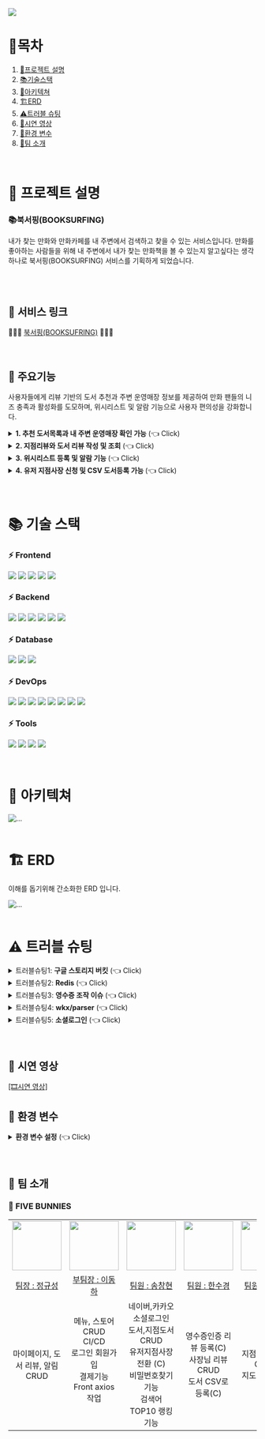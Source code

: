 <img src="./assets/url/booksurfing_mainposter.jpg">

<div align=left>

# 📌목차

1. [📄프로젝트 설명](#-프로젝트-설명)
2. [📚기술스택](#-기술-스택)
3. [🔧아키텍쳐](#-아키텍쳐)
4. [🏗️ERD](#-ERD)
5. [⚠️트러블 슈팅](#-트러블-슈팅)
6. [🎥시연 영상](#-시연-영상)
7. [🍏환경 변수](#-환경-변수)
8. [👥팀 소개](#-팀-소개)

</div>
<br>

# 📄 프로젝트 설명

### 📚북서핑(BOOKSURFING)

내가 찾는 만화와 만화카페를 내 주변에서 검색하고 찾을 수 있는 서비스입니다. 만화를 좋아하는 사람들을 위해 내 주변에서 내가 찾는 만화책을 볼 수 있는지 알고싶다는 생각 하나로 북서핑(BOOKSURFING) 서비스를 기획하게 되었습니다.

<br>
<br>

## 🚀 서비스 링크

<div>
    🌊🌊🌊 <a href="https://www.booksurfing.store">북서핑(BOOKSUFRING)</span></a> 🌊🌊🌊
</div>

<br>
<br>

## 📕 주요기능

사용자들에게 리뷰 기반의 도서 추천과 주변 운영매장 정보를 제공하여 만화 팬들의 니즈 충족과 활성화를 도모하며, 위시리스트 및 알람 기능으로 사용자 편의성을 강화합니다.

<details>
   <summary> <b>1. 추천 도서목록과 내 주변 운영매장 확인 가능</b>  (👈 Click)</summary>
<br />

- 추천 도서목록은 유저들의 리뷰순으로 선정되며 메인페이지의 슬라이드를 통해 확인할 수 있습니다.
- 메인페이지 하단의 운영매장은 북서핑과 제휴된 지점매장들이며 각 매장의 운영시간, 메뉴, 소장도서 등의 정보를 확인 가능합니다.
- 헤더의 BOOKCAFE를 누르면 반경 3km 이내의 내 주변 운영매장을 알 수 있습니다.
</details>

<details>
   <summary> <b>2. 지점리뷰와 도서 리뷰 작성 및 조회</b>  (👈 Click)</summary>
<br />

- 지점리뷰와 도서리뷰는 유저들만 작성이 가능합니다.
- 지점 리뷰는 일반 리뷰와 영수증 리뷰로 나뉘어서 작성이 가능합니다. 영수증 리뷰를 통해 더욱 신뢰도 있는 지점을 알 수 있습니다.
</details>

<details>
   <summary> <b>3. 위시리스트 등록 및 알람 기능
</b>  (👈 Click)</summary>
<br />

- 유저는 원하는 도서와 지점을 위시리스트에 등록 가능합니다.
- 만약 원하는 도서가 원하는 지점에 입고되었을때 자동으로 유저에게 알람이 갑니다.
</details>

<details>
   <summary> <b>4. 유저 지점사장 신청 및 CSV 도서등록 가능
</b>  (👈 Click)</summary>
<br />

- 유저는 지점사장으로 신청폼을 제출하고 관리자의 심사 하에 지점사장으로 전환이 가능합니다.
- 지점 사장은 지점 수정에서 CSV로 간편하게 도서등록이 가능합니다.

</details>
<br>
<br>

# 📚 기술 스택

### ⚡ Frontend

<div dir="auto">
    <img src="https://img.shields.io/badge/HTML5-E34F26?style=for-the-badge&logo=HTML5&logoColor=white">
    <img src="https://img.shields.io/badge/CSS3-1572B6?style=for-the-badge&logo=CSS3&logoColor=white">
    <img src="https://img.shields.io/badge/JavaScript-F7DF1E?style=for-the-badge&logo=JavaScript&logoColor=white">
    <img src="https://img.shields.io/badge/Bootstrap-7952B3?style=for-the-badge&logo=Bootstrap&logoColor=white">
    <img src="https://img.shields.io/badge/Axios-5A29E4?style=for-the-badge&logo=Axios&logoColor=white">
</div>

### ⚡ Backend

<div dir="auto">
   <img src="https://img.shields.io/badge/nodejs-brightgreen?style=for-the-badge&logo=nestjs&logoColor=white">
    <img src="https://img.shields.io/badge/nestjs-E0234E?style=for-the-badge&logo=nestjs&logoColor=white">
    <img src="https://img.shields.io/badge/Typeorm-262627?style=for-the-badge&logo=typeorm&logoColor=white">
    <img src="https://img.shields.io/badge/TypeScript-3178C6?style=for-the-badge&logo=TypeScript&logoColor=white">
    <img src="https://img.shields.io/badge/Nodemailer-22B573?style=for-the-badge&logo=Nodemailer&logoColor=white">
   <img src="https://img.shields.io/badge/multer-112233?style=for-the-badge&logo=multer&logoColor=white">

   <img src="">
  
</div>

### ⚡ Database

<div dir="auto">
    <img src="https://img.shields.io/badge/MySQL-4479A1?style=for-the-badge&logo=MySQL&logoColor=white">
    <img src="https://img.shields.io/badge/Amazon RDS-527FFF?style=for-the-badge&logo=Amazon RDS&logoColor=white">
    <img src="https://img.shields.io/badge/Redis-DC382D?style=for-the-badge&logo=Redis&logoColor=white">
    
</div>

### ⚡ DevOps

<div dir="auto">
    <img src="https://img.shields.io/badge/googlecloud-4285F4?style=for-the-badge&logo=googlecloud&logoColor=white">
  <img src="https://img.shields.io/badge/Git-F05032?style=for-the-badge&logo=Git&logoColor=white">
    <img src="https://img.shields.io/badge/GitHub-181717?style=for-the-badge&logo=GitHub&logoColor=white">
   <img src="https://img.shields.io/badge/GitHub_Actions-2088FF?style=for-the-badge&logo=GitHub-Actions&logoColor=white">
<img src="https://img.shields.io/badge/PM2-2B037A?style=for-the-badge&logo=PM2&4a154b=white">
 <img src="https://img.shields.io/badge/Amazon-S3-569A31?style=for-the-badge&logo=Amazon-S3&4a154b=white">
  <img src="https://img.shields.io/badge/Amazon-EC2-FF9900?style=for-the-badge&logo=Amazon-EC2&4a154b=white">
  <img src="https://img.shields.io/badge/amazons3-569A31?style=for-the-badge&logo=amazons3&logoColor=white">

</div>

### ⚡ Tools

<div dir="auto">
    <img src="https://img.shields.io/badge/Slack-4A154B?style=for-the-badge&logo=Slack&logoColor=white">
    <img src="https://img.shields.io/badge/Notion-000000?style=for-the-badge&logo=Notion&logoColor=white">
      <img src="https://img.shields.io/badge/Visual_Studio_Code-007acc?style=for-the-badge&logo=Visual-Studio-Code&logoColor=white">
         <img src="https://img.shields.io/badge/swagger-112233?style=for-the-badge&logo=swagger&logoColor=white">
</div>

<br>
<br>

# 🔧 아키텍쳐

 <img src="./assets/url/service_architecture.jpg" alt="...">
<br>
<br>

# 🏗️ ERD

이해를 돕기위해 간소화한 ERD 입니다.

<img src="./assets/url/erd.png" alt="...">
<br>
<br>

# ⚠️ 트러블 슈팅

<details>
  <summary> 트러블슈팅1: <b>구글 스토리지 버킷</b> (👈 Click)</summary>
<br />

### 문제점

1. **AWS S3 이미지 업로드로 메모리 부족:**
   - EC2 서버에서 AWS S3 버킷을 사용하여 이미지 업로드 시, 메모리 부족 문제로 서버 실행이 불가능한 상황.
2. **AWS-SDK 버전 메모리 누수 현상:**
   - 현재 사용 중인 AWS-SDK 버전에서 발생하는 메모리 누수로 인한 문제 확인.

### **해결방안 및 의사결정**

1. **선택1 - S3 버킷 전용 라이브러리 사용:**
   - AWS-SDK 대신 S3 버킷 전용 라이브러리를 도입하여 메모리 부족 현상을 해결.
2. **선택2 - 구글 스토리지 버킷 사용:**
   - 구글 스토리지 버킷을 채택하여 이미지 업로드 시 메모리 부족 문제를 해결.

### **구현 계획**

1. **선택1 - S3 버킷 전용 라이브러리 도입:**
   - 현재 사용 중인 AWS-SDK 대신 S3 전용 라이브러리를 도입하여 이미지 업로드 로직 수정.
   - 새로운 라이브러리가 메모리를 효율적으로 사용하도록 확인 후 반영.
2. **선택2 - 구글 스토리지 버킷 채택:**
   - 구글 스토리지 버킷을 프로젝트에 통합하고 이미지 업로드 관련 코드 수정.
   - 구글 스토리지를 통해 이미지 업로드 시 메모리 부족 문제 확인 후 조치.

### **예상 효과**

1. **메모리 부족 현상 개선:**
   - 선택한 방법에 따라 메모리 부족 문제를 효과적으로 해결하여 EC2 서버가 안정적으로 실행될 것으로 기대.
2. **AWS-SDK 메모리 누수 해소:**
   - 새로운 이미지 업로드 라이브러리 도입으로 AWS-SDK 버전에서 발생한 메모리 누수 문제를 해결.
3. **성능 향상:**
   - 선택한 방법에 따라 이미지 업로드 성능이 향상되어 사용자 경험을 개선할 것으로 예상.
   </details>

<details>
  <summary> 트러블슈팅2: <b>Redis</b> (👈 Click)</summary>
<br />

### **문제점**

도서 데이터를 DB에서 불러오는 과정에서 대량의 데이터를 처리하는 데 시간이 소요되어 사용자 경험이 저하됐다.

### **해결방안 및 의사결정**

**도서 데이터 조회 성능 개선:**

1. **SQL 쿼리문 활용**

- 데이터베이스 쿼리문에서 불필요한 데이터를 최소화하고, 필요한 데이터만을 선택적으로 가져올 수 있도록 SQL 쿼리문을 최적화한다.
- 특정 검색어에 해당하는 도서의 id, 타이틀과 이미지 URL만을 선택하여 가져오도록 수정해서 가져오는 데이터 양을 최소화한다.

2. **Redis 캐싱 기능 활용:**

- 검색어를 키로 사용하여 도서 데이터의 일부를 Redis에 캐시로 저장한다.
- 사용자가 도서를 검색할 때, 먼저 Redis 캐시에서 데이터를 찾고, 없을 경우 DB에서 최적화된 데이터를 가져와서 Redis에 저장한다.
- 캐시 만료 기간을 설정하여 주기적으로 데이터를 갱신하도록 한다.

### **구현 계획**

1. **도서 데이터 조회 성능 개선:**

- SQL 쿼리문을 수정하여 필요한 데이터만을 효율적으로 가져오도록 최적화한다.
- 가져오는 데이터 양을 최소화하여 성능 향상을 기대할 수 있도록 한다.

1. **Redis 캐싱 구현:**

- 검색 시 Redis에 캐시된 데이터가 있는지 확인하고, 없으면 DB에서 데이터를 가져와서 Redis에 저장하는 로직을 개발한다.
- Redis에 저장되는 키는 검색어로, 값은 해당 도서 데이터로 한다.
- 캐시 만료 기간은 2분으로 설정함.

### **예상 효과**

**데이터 로드 속도 향상:**

- 효율적인 SQL 쿼리문과 최소한의 필수 데이터만을 가져오는 방식으로 데이터 로드 속도를 향상시켜 사용자 경험을 개선합니다.
- Redis 캐싱을 통해 반복적인 요청에 대한 성능 향상을 기대할 수 있습니다.
   </details>

 <details>
  <summary> 트러블슈팅3: <b>영수증 조작 이슈</b> (👈 Click)</summary>
<br />

OCR 선정 이유

## <img src="./assets/url/google_cloud_vision.png.jpg.jpg" alt="...">

OCR 중에서 비교해 보니 종합적으로 google cloud vision이 제일 적합하다고 느꼈다.

### 문제점

**1. 영수증 조작 문제**

OCR은 사진을 텍스트로 변환 하는 것이므로 영수증에 들어갈만한 keyword인지 판별 후 가져오는 것으로 코드를 작성하였다.

만약 해당 키워드가 포함되면 모두 영수증으로 인식 후, 가게명, 주소가 같다면 종이 위조 영수증도 영수증으로 인식된다.

또한, 환불 영수증에 대한 따로 유효성 처리가 없다.

### **해결방안 및 의사결정**

1. **영수증 패턴인식 모델 학습**

- 영수증 데이터 정보를 인식시켜서 학습시키는 방법을 생각했지만, 실제적으로 실현되기 어렵다.

1. **영수증 전용 템플릿 이용하기**

- Azure Document Intelligence 와 같이 영수증 전용 템플릿을 사용하려고 하였으나 영수증 전용 템플릿은 올리는 사진이 영수증이라는 가정하에 적힌 정보를 추출해내므로 keyword 처리만 없을 뿐 위조가 가능하다는 문제가 발생한다.

1.  **영수증을 직접 관리자가 확인 하기**

- 사용자가 영수증을 올리면 관리자에게 영수증 사진이 보내지게 되며 관리자가 확인 후 영수증을 승인하는 방식이다.

위의 해결방안 중 위조방지를 위해 영수증을 직접 관리자가 확인하는 과정이 필수이므로 영수증 전용 템플릿을 이용하기 보다는 키워드로 영수증 여부를 확인하는 코드에서 **영수증을 직접 관리자가 확인 하는 코드를 추가하는 것을 선택하였습니다.**

### 구현 계획

1. **Google storage에 영수증 사진을 저장:**

- 사진을 올리면 Google storage에 사진파일을 저장

1. **저장된 영수증 사진을 Slack으로 전송:**

- 영수증 키워드 판별, 일치하는 가게 정보 및 주소, 중복영수증 판별 조건 통과 시 slack으로 사진과 DB에 저장된 id 값 전송

1. **영수증 판별:**

- Slack 알림을 통해 관리자가 영수증 상태(승인, 미승인)을 변경하는 로직 추가

### 예상 효과

1. **위조된 영수증 판별:**

영수증을 관리자가 확인함으로 인해 위조된 영수증 판별이 가능

 </details>

 <details>
  <summary> 트러블슈팅4: <b>wkx/parser</b> (👈 Click)</summary>
<br />

### 문제점

TypeORM을 이용하면 MySQL에 위치값을 나타내는 형식인 Point(x, y) 값을 집어넣을 수 없는 문제

### 해결방안

TypeORM에서 지원하는 Queryselector를 이용해 실제 SQL 쿼리와 비슷한 형태로 값을 집어넣는 방안(wkx)

저장된 값을 그대로 사용할 수 없어 Point를 **Parser 라이브러리**를 이용해 거리 계산 및 주변 지점 찾기 기능 완성

</details>

 <details>
  <summary> 트러블슈팅5: <b>소셜로그인</b> (👈 Click)</summary>
<br />

### **문제점**

1. **보안 이슈 - URL에 토큰 노출:**
   - 현재 소셜 로그인에서는 URL을 통해 access token과 refresh token을 전송하고 있습니다. 이는 보안상 취약점을 가지고 있습니다.
2. **쿠키를 통한 로그인 이슈:**
   - 기존에 JWT를 사용하여 사용자 인증을 진행하던 중, 소셜 로그인에서는 쿠키를 사용하여 토큰을 받는 과정이 추가되어 있습니다.
3. **HTML 및 로직 불일치:**
   - 로그인 성공시 받아주는 HTML이 없이 로직만이 구현되어 있습니다. 이로 인해 사용자에게 적절한 응답 및 사용자 경험이 미흡합니다.

### **해결방안 및 의사결정**

1. **JWT 기반 소셜 로그인으로의 전환:**
   - 현재의 보안 이슈와 사용자 인증 방식의 일관성을 위해, 소셜 로그인에서도 JWT를 사용하여 인증하도록 변경하기로 결정했습니다.
   - 소셜 로그인 후에도 JWT를 통해 토큰을 안전하게 전달하고 관리할 수 있습니다.
2. **Redis 활용하여 코드와 사용자 ID 저장:**
   - 소셜 로그인 시 발급된 코드와 사용자 ID를 Redis에 저장하는 로직을 추가합니다. 이를 통해 나중에 해당 코드를 이용해 사용자를 확인할 수 있습니다.
3. **HTML 및 사용자 응답 강화:**
   - 로그인 성공시 받아주는 HTML 페이지와 로직을 개선하여, 사용자에게 적절한 응답을 제공하고 사용자 경험을 향상시킬 수 있도록 합니다.

### **구현 계획**

1. **JWT 기반 소셜 로그인 구현:**
   - 소셜 로그인에서 JWT를 사용하여 토큰을 안전하게 전달하기 위한 코드 및 로직을 구현합니다.
2. **Redis를 활용한 코드 및 사용자 ID 저장 로직 추가:**
   - 소셜 로그인 시 발급된 코드와 사용자 ID를 Redis에 저장하고, 이를 통해 나중에 인증을 진행합니다. 만료기간은 30초로 설정합니다.
3. **HTML 및 로직 개선:**
   - 로그인 성공시 사용자에게 적절한 HTML 페이지를 제공하고, 로직을 개선하여 응답의 일관성을 확보합니다.

### **예상 효과**

1. **보안 강화:**
   - URL에 노출되는 토큰 문제를 해결하고, JWT를 통해 안전하게 사용자 인증을 수행하여 보안성을 강화합니다.
2. **일관된 사용자 인증 메커니즘:** - 모든 로그인 방식에서 JWT를 사용하여 사용자 인증을 일관되게 처리함으로써 개발 및 유지보수의 효율성을 향상시킵니다.
</details>
<br>
<br>

## 🎥 시연 영상

[[🎞시연 영상]](https://youtu.be/h2sHEe_xnmU?si=SxImY96eu9YnSxGP)

## 🍏 환경 변수

<details>
  <summary> <b>환경 변수 설정</b> (👈 Click)</summary>
<br />

다음은 프로젝트를 실행하기 위해 필요한 환경 변수들입니다. 프로젝트를 실행하기 전에 이 변수들을 설정해야 합니다.

## Database 설정

- **DATABASE_HOST**: 데이터베이스 호스트
- **DATABASE_PORT**: 데이터베이스 포트
- **DATABASE_USERNAME**: 데이터베이스 사용자 이름
- **DATABASE_PASSWORD**: 데이터베이스 암호
- **DATABASE_NAME**: 데이터베이스 이름
- **DATABASE_SYNC**: 데이터베이스 동기화 여부

## Google 스토리지 설정

- **GOOGLE_DATABASE_HOST**: Google 스토리지 호스트
- **GOOGLE_DATABASE_PORT**: Google 스토리지 포트
- **GOOGLE_DATABASE_USERNAME**: Google 스토리지 사용자 이름
- **GOOGLE_DATABASE_PASSWORD**: Google 스토리지 암호
- **GOOGLE_DATABASE_NAME**: Google 스토리지 이름
- **GOOGLE_DATABASE_SYNC**: Google 스토리지 동기화 여부

## 서버 설정

- **SERVER_PORT**: 서버 포트

## JWT 토큰 설정

- **JWT_ACCESS_TOKEN_SECRET**: 액세스 토큰 비밀키
- **JWT_ACCESS_TOKEN_EXP**: 액세스 토큰 만료 시간
- **JWT_REFRESH_TOKEN_SECRET**: 리프레시 토큰 비밀키
- **JWT_REFRESH_TOKEN_EXP**: 리프레시 토큰 만료 시간

## AWS 설정

- **AWS_ACCESS_KEY_ID**: AWS 액세스 키 ID
- **AWS_SECRET_ACCESS_KEY**: AWS 비밀 액세스 키
- **AWS_S3_BUCKET**: AWS S3 버킷 이름

## Google Cloud 설정

- **GOOGLE_PROJECTID**: Google Cloud 프로젝트 ID
- **GOOGLE_BUCKET_NAME**: Google Cloud 버킷 이름
- **KEYFILE**: Google Cloud 키 파일 경로

## 카카오 소셜 로그인 설정

- **KAKAO_CLIENT_ID**: 카카오 클라이언트 ID
- **KAKAO_CLIENT_SECRET**: 카카오 클라이언트 시크릿
- **KAKAO_REDIRECT_URI**: 카카오 리디렉션 URI
- **KAKAO_ADMIN_REDIRECT_URI**: 카카오 관리자 리디렉션 URI

## 네이버 소셜 로그인 설정

- **NAVER_CLIENT_ID**: 네이버 클라이언트 ID
- **NAVER_CLIENT_SECRET**: 네이버 클라이언트 시크릿
- **NAVER_REDIRECT_URI**: 네이버 리디렉션 URI
- **NAVER_ADMIN_REDIRECT_URI**: 네이버 관리자 리디렉션 URI

## Redis 설정

- **REDIS_USERNAME**: Redis 사용자 이름
- **REDIS_HOST**: Redis 호스트
- **REDIS_PORT**: Redis 포트
- **REDIS_PASSWORD**: Redis 암호
- **REDIS_EXPIRATION_TIME_SECONDS**: Redis 만료 시간(초)
- **REDIS_CODE_EXPIRATION_TIME_SECONDS**: Redis 코드 만료 시간(초)

## 메일 설정

- **MAIL_USER**: 메일 사용자 이름
- **MAIL_PASS**: 메일 비밀번호

## Book API 키

- **book_api**: Book API 키

## 영수증 OCR 설정

- **receipt_projectId**: OCR 프로젝트 ID
- **receipt_BUCKET_NAME**: OCR 버킷 이름
- **receit_keyfile**: OCR 키 파일 경로

## Slack 설정

- **slack_token**: Slack 토큰
- **slack_conversationId**: Slack 채널 ID

</details>
<br>
<br>

## 👋 팀 소개

### 🐰 FIVE BUNNIES

<table>
  <tbody>
    <tr align="center">
      <td align="center"><img src="https://avatars.githubusercontent.com/u/147012985?v=4" width="100px;" alt=""/><br /></td>
      <td align="center"><img src="https://avatars.githubusercontent.com/u/142077313?v=4" width="100px;" alt=""/><br /></td>
      <td align="center"><img src="https://avatars.githubusercontent.com/u/145769307?v=4" width="100px;" alt=""/><br /></td>
      <td align="center"><img src="https://avatars.githubusercontent.com/u/146528481?v=4" width="100px;" alt=""/><br /></td>
      <td align="center"><img src="https://avatars.githubusercontent.com/u/10878698?v=4" width="100px;" alt=""/><br /></td>
      
   
  </tr>
  <tr align="center">
  <td width="300"><a href="https://github.com/gyusungjung">팀장 : 정규성<br /></a></td>
  <td width="300"><a href="https://github.com/DevThive">부팀장 : 이동하</a></td>
  <td width="300"><a href="https://github.com/songowen">팀원 : 송창현</a></td>
  <td width="300"><a href="https://github.com/hhsukyu">팀원 : 한수경</a></td>
  <td width="300"><a href="https://github.com/precipice-">팀원 : 이주영</a></td>
  </tr>
     <tr align="center" height="200">
    <td>
      마이페이지, 도서 리뷰, 알림 CRUD<br>
    </td>
    <td>
    메뉴, 스토어 CRUD<br>
    CI/CD <br>
    로그인 회원가입<br>
      결제기능<br>
      Front axios 작업<br>
    <br>
    </td>
    <td>
      네이버,카카오 소셜로그인<br>
      도서,지점도서CRUD<br>
      유저지점사장전환 (C)<br>
      비밀번호찾기기능<br>
      검색어 TOP10 랭킹 기능<br>
    </td>
    <td>
      영수증인증 리뷰 등록(C)<br>
      사장님 리뷰 CRUD<br>
      도서 CSV로 등록(C)<br>
    </td>
       <td>
      지점 이용 후기 CRUD<br>
        지도 기능 개발<br>
    </td>
  </tr>
  </tbody>
</table>

<br>
<br>
